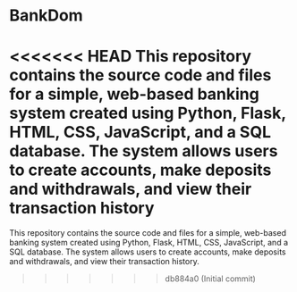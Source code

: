 # BankDom
<<<<<<< HEAD
This repository contains the source code and files for a simple, web-based banking system created using Python, Flask, HTML, CSS, JavaScript, and a SQL database. The system allows users to create accounts, make deposits and withdrawals, and view their transaction history
=======
This repository contains the source code and files for a simple, web-based banking system created using Python, Flask, HTML, CSS, JavaScript, and a SQL database. The system allows users to create accounts, make deposits and withdrawals, and view their transaction history.
>>>>>>> db884a0 (Initial commit)
